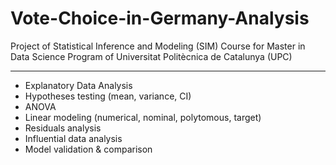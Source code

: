 # Vote-Choice-in-Germany-Analysis
Project of Statistical Inference and Modeling (SIM) Course for Master in Data Science Program of Universitat Politècnica de Catalunya (UPC)
***

* Explanatory Data Analysis
* Hypotheses testing (mean, variance, CI)
* ANOVA
* Linear modeling (numerical, nominal, polytomous, target)
* Residuals analysis
* Influential data analysis
* Model validation & comparison
